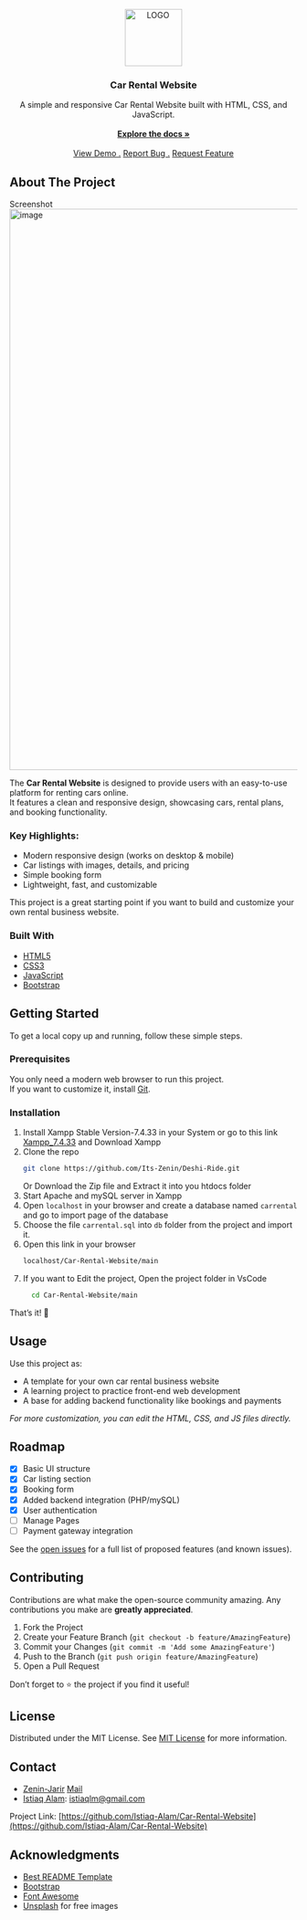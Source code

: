 <br/>
<div align="center">
<a href="https://github.com/Istiaq-Alam/Car-Rental-Website">
<img width="100" height="100" alt="LOGO" src="https://github.com/user-attachments/assets/42a4233e-d59a-4d6f-a24f-08fe2ec2f3c8" />
</a>



<h3 align="center">Car Rental Website</h3>
<p align="center">
A simple and responsive Car Rental Website built with HTML, CSS, and JavaScript.
<br/>
<br/>
<a href="https://github.com/Istiaq-Alam/Car-Rental-Website"><strong>Explore the docs »</strong></a>
<br/>
<br/>
<a href="https://istiaq-alam.github.io/Car-Rental-Website/">View Demo .</a>  
<a href="https://github.com/Istiaq-Alam/Car-Rental-Website/issues/new?labels=bug&template=bug-report---.md">Report Bug .</a>
<a href="https://github.com/Istiaq-Alam/Car-Rental-Website/issues/new?labels=enhancement&template=feature-request---.md">Request Feature</a>
</p>
</div>

## About The Project

Screenshot
<img width="1916" height="983" alt="image" src="https://github.com/user-attachments/assets/dc81d27f-944f-4e6b-aeaf-d530f97d7d58" />


The **Car Rental Website** is designed to provide users with an easy-to-use platform for renting cars online.  
It features a clean and responsive design, showcasing cars, rental plans, and booking functionality.  

### Key Highlights:
- Modern responsive design (works on desktop & mobile)
- Car listings with images, details, and pricing
- Simple booking form
- Lightweight, fast, and customizable

This project is a great starting point if you want to build and customize your own rental business website.

### Built With
- [HTML5](https://developer.mozilla.org/en-US/docs/Web/HTML)
- [CSS3](https://developer.mozilla.org/en-US/docs/Web/CSS)
- [JavaScript](https://developer.mozilla.org/en-US/docs/Web/JavaScript)
- [Bootstrap](https://getbootstrap.com) 

## Getting Started

To get a local copy up and running, follow these simple steps.

### Prerequisites
You only need a modern web browser to run this project.  
If you want to customize it, install [Git](https://git-scm.com/).

### Installation
1. Install Xampp Stable Version-7.4.33 in your System or go to this link [Xampp_7.4.33](https://sourceforge.net/projects/xampp/files/XAMPP%20Windows/7.4.33/) and Download Xampp
2. Clone the repo
   ```sh
   git clone https://github.com/Its-Zenin/Deshi-Ride.git
   ```
   Or Download the Zip file and Extract it into you htdocs folder
3. Start Apache and mySQL server in Xampp
4. Open `localhost` in your browser and create a database named `carrental` and go to import page of the database
5. Choose the file `carrental.sql` into `db` folder from the project and import it.
6. Open this link in your browser
   ```sh
   localhost/Car-Rental-Website/main
   ```
8. If you want to Edit the project, Open the project folder in VsCode
   ```sh
     cd Car-Rental-Website/main
    ```
That’s it! 🎉

## Usage

Use this project as:

* A template for your own car rental business website
* A learning project to practice front-end web development
* A base for adding backend functionality like bookings and payments

*For more customization, you can edit the HTML, CSS, and JS files directly.*

## Roadmap

* [x] Basic UI structure
* [x] Car listing section
* [x] Booking form
* [x] Added backend integration (PHP/mySQL)
* [x] User authentication
* [ ] Manage Pages
* [ ] Payment gateway integration

See the [open issues](https://github.com/Istiaq-Alam/Car-Rental-Website/issues) for a full list of proposed features (and known issues).

## Contributing

Contributions are what make the open-source community amazing. Any contributions you make are **greatly appreciated**.

1. Fork the Project
2. Create your Feature Branch (`git checkout -b feature/AmazingFeature`)
3. Commit your Changes (`git commit -m 'Add some AmazingFeature'`)
4. Push to the Branch (`git push origin feature/AmazingFeature`)
5. Open a Pull Request

Don’t forget to ⭐ the project if you find it useful!

## License

Distributed under the MIT License. See [MIT License](https://opensource.org/licenses/MIT) for more information.

## Contact
- [Zenin-Jarir](https://github.com/Its-Zenin) [Mail]()
- [Istiaq Alam](https://github.com/Istiaq-Alam): [istiaqlm@gmail.com](mailto:istiaqlm@gmail.com)

Project Link: [https://github.com/Istiaq-Alam/Car-Rental-Website](https://github.com/Istiaq-Alam/Car-Rental-Website)

## Acknowledgments

* [Best README Template](https://github.com/othneildrew/Best-README-Template)
* [Bootstrap](https://getbootstrap.com)
* [Font Awesome](https://fontawesome.com)
* [Unsplash](https://unsplash.com) for free images

